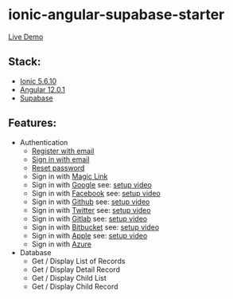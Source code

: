 # ionic-angular-supabase-starter

[Live Demo](https://ionic-angular-supabase-starter.vercel.app/)

## Stack:
- [Ionic 5.6.10](https://ionicframework.com/)
- [Angular 12.0.1](https://angular.io/)
- [Supabase](https://supabase.io)

## Features:
- Authentication
    - [Register with email](https://supabase.io/docs/reference/javascript/auth-signup)
    - [Sign in with email](https://supabase.io/docs/reference/javascript/auth-signin#sign-in-with-email)
    - [Reset password](https://supabase.io/docs/reference/javascript/reset-password-email)
    - Sign in with [Magic Link](https://supabase.io/docs/reference/javascript/auth-signin#sign-in-with-magic-link)
    - Sign in with [Google](https://supabase.io/docs/reference/javascript/auth-signin#sign-in-using-third-party-providers) see: [setup video](https://youtu.be/dE2vtnv83Fc)
    - Sign in with [Facebook](https://supabase.io/docs/reference/javascript/auth-signin#sign-in-using-third-party-providers) see: [setup video](https://youtu.be/EbV746pWDas)
    - Sign in with [Github](https://supabase.io/docs/reference/javascript/auth-signin#sign-in-using-third-party-providers) see: [setup video](https://youtu.be/RlfCIvmimSA)
    - Sign in with [Twitter](https://supabase.io/docs/reference/javascript/auth-signin#sign-in-using-third-party-providers) see: [setup video](https://youtu.be/z1rWsRb4PDw)
    - Sign in with [Gitlab](https://supabase.io/docs/reference/javascript/auth-signin#sign-in-using-third-party-providers) see: [setup video](https://youtu.be/rlyESzCH4Y0)
    - Sign in with [Bitbucket](https://supabase.io/docs/reference/javascript/auth-signin#sign-in-using-third-party-providers) see: [setup video](https://youtu.be/hBYcIKsXdrM)
    - Sign in with [Apple](https://supabase.io/docs/reference/javascript/auth-signin#sign-in-using-third-party-providers) see: [setup video](https://youtu.be/6I2JEky20ME)
    - Sign in with [Azure](https://supabase.io/docs/reference/javascript/auth-signin#sign-in-using-third-party-providers)
- Database
    - Get / Display List of Records
    - Get / Display Detail Record
    - Get / Display Child List
    - Get / Display Child Record
